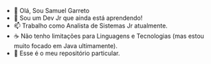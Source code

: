 - 👋 Olá, Sou Samuel Garreto
- 🌱 Sou um Dev Jr que ainda está aprendendo!
- 📫 Trabalho como Analista de Sistemas Jr atualmente.
- ☕️ Não tenho limitações para Linguagens e Tecnologias (mas estou muito focado em Java ultimamente).
- 🔐 Esse é o meu repositório particular.
